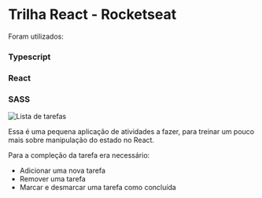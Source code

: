 # Trilha React - Rocketseat

Foram utilizados:

### Typescript
### React
### SASS
![Lista de tarefas](https://i.imgur.com/Nu1y31h.png)

Essa é uma pequena aplicação de atividades a fazer, para treinar um pouco mais sobre manipulação do estado no React.

Para a compleção da tarefa era necessário:
- Adicionar uma nova tarefa
- Remover uma tarefa
- Marcar e desmarcar uma tarefa como concluída
